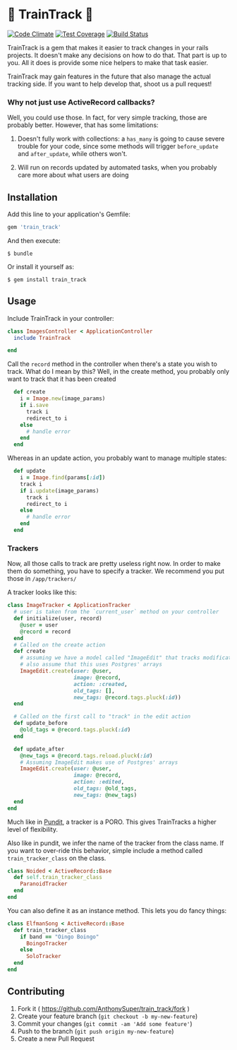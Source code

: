 # :steam_locomotive: TrainTrack :steam_locomotive: 

[![Code Climate](https://codeclimate.com/github/AnthonySuper/train_track/badges/gpa.svg)](https://codeclimate.com/github/AnthonySuper/train_track)
[![Test Coverage](https://codeclimate.com/github/AnthonySuper/train_track/badges/coverage.svg)](https://codeclimate.com/github/AnthonySuper/train_track/coverage)
[![Build Status](https://travis-ci.org/AnthonySuper/train_track.svg?branch=master)](https://travis-ci.org/AnthonySuper/train_track)

TrainTrack is a gem that makes it easier to track changes in your rails projects.
It doesn't make any decisions on how to do that.
That part is up to you.
All it does is provide some nice helpers to make that task easier.

TrainTrack may gain features in the future that also manage the actual tracking side.
If you want to help develop that, shoot us a pull request!
### Why not just use ActiveRecord callbacks?

Well, you could use those.
In fact, for very simple tracking, those are probably better.
However, that has some limitations:

1. Doesn't fully work with collections: a `has_many` is going to cause severe trouble for your code, since some methods will trigger `before_update` and `after_update`, while others won't.

2. Will run on records updated by automated tasks, when you probably care more about what users are doing

## Installation

Add this line to your application's Gemfile:

```ruby
gem 'train_track'
```

And then execute:

    $ bundle

Or install it yourself as:

    $ gem install train_track

## Usage

Include TrainTrack in your controller:

```ruby
class ImagesController < ApplicationController
  include TrainTrack

end
```

Call the `record` method in the controller when there's a state you wish to track.
What do I mean by this?
Well, in the create method, you probably only want to track that it has been created
```ruby
  def create
    i = Image.new(image_params)
    if i.save
      track i 
      redirect_to i
    else
      # handle error
    end
  end
```

Whereas in an update action, you probably want to manage multiple states:

```ruby
  def update
    i = Image.find(params[:id])
    track i 
    if i.update(image_params)
      track i
      redirect_to i
    else
      # handle error
    end
  end
```

### Trackers
Now, all those calls to track are pretty useless right now.
In order to make them do something, you have to specify a tracker.
We recommend you put those in `/app/trackers/`

A tracker looks like this:
```ruby
class ImageTracker < ApplicationTracker
  # user is taken from the `current_user` method on your controller
  def initialize(user, record)
    @user = user
    @record = record
  end
  # Called on the create action
  def create
    # assuming we have a model called "ImageEdit" that tracks modifications of Images
    # also assume that this uses Postgres' arrays
    ImageEdit.create(user: @user,
                     image: @record,
                     action: :created,
                     old_tags: [],
                     new_tags: @record.tags.pluck(:id))
  end

  # Called on the first call to "track" in the edit action
  def update_before
    @old_tags = @record.tags.pluck(:id)
  end

  def update_after
    @new_tags = @record.tags.reload.pluck(:id)
    # Assuming ImageEdit makes use of Postgres' arrays 
    ImageEdit.create(user: @user,
                     image: @record,
                     action: :edited,
                     old_tags: @old_tags,
                     new_tags: @new_tags)
  end
end
```

Much like in [Pundit](https://github.com/elabs/pundit), a tracker is a PORO.
This gives TrainTracks a higher level of flexibility.

Also like in pundit, we infer the name of the tracker from the class name.
If you want to over-ride this behavior, simple include a method called `train_tracker_class` on the class.

```ruby
class Noided < ActiveRecord::Base
  def self.train_tracker_class
    ParanoidTracker
  end
end
```
You can also define it as an instance method.
This lets you do fancy things:
```ruby
class ElfmanSong < ActiveRecord::Base
  def train_tracker_class
    if band == "Oingo Boingo"
      BoingoTracker
    else
      SoloTracker
  end
end
```

## Contributing

1. Fork it ( https://github.com/AnthonySuper/train_track/fork )
2. Create your feature branch (`git checkout -b my-new-feature`)
3. Commit your changes (`git commit -am 'Add some feature'`)
4. Push to the branch (`git push origin my-new-feature`)
5. Create a new Pull Request
